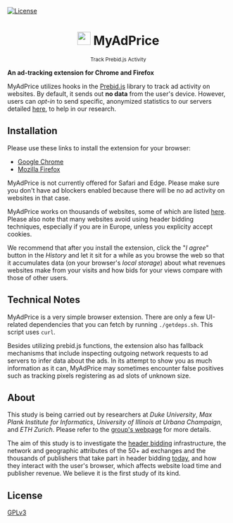 [![License](https://img.shields.io/badge/License-GPLv3-blue.svg)](https://github.com/waqaraqeel/myadprice/blob/master/LICENSE.txt)


<h1 align="center">
<img  src="https://www.myadprice.com/static/images/icon.png" height="30" width="30">
MyAdPrice
</h1>
<p align="center">
<sup> 
      Track Prebid.js Activity
</sup>


**An ad-tracking extension for Chrome and Firefox**

MyAdPrice utilizes hooks in the [Prebid.js](https://github.com/prebid/Prebid.js/) library to track ad activity on websites. By default, it sends out __no data__ from the user's device. However, users can *opt-in* to send specific, anonymized statistics to our servers detailed [here](https://www.myadprice.com/terms), to help in our research.



## Installation
Please use these links to install the extension for your browser:
- [Google Chrome](https://bit.ly/myadprice-ch)
- [Mozilla Firefox](https://bit.ly/myadprice-fx)

MyAdPrice is not currently offered for Safari and Edge. Please make sure you don't have ad blockers enabled because there will be no ad activity on websites in that case.

MyAdPrice works on thousands of websites, some of which are listed [here](https://www.myadprice.com/websites). Please also note that many websites avoid using header bidding techniques, especially if you are in Europe, unless you explicity accept cookies.

We recommend that after you install the extension, click the "_I agree_" button in the _History_ and let it sit for a while as you browse the web so that it accumulates data (on your browser's _local storage_) about what revenues websites make from your visits and how bids for your views compare with those of other users.

## Technical Notes
MyAdPrice is a very simple browser extension. There are only a few UI-related dependencies that you can fetch by running `./getdeps.sh`. This script uses `curl`.

Besides utilizing prebid.js functions, the extension also has fallback mechanisms that include inspecting outgoing network requests to ad servers to infer data about the ads. In its attempt to show you as much information as it can, MyAdPrice may sometimes encounter false positives such as tracking pixels registering as ad slots of unknown size.

## About
This study is being carried out by researchers at _Duke University_, _Max Plank Institute for Informatics_, _University of Illinois at Urbana Champaign_, and _ETH Zurich_. Please refer to the [group's webpage](cspeed.net) for more details.

The aim of this study is to investigate the [header bidding](https://adexchanger.com/publishers/the-rise-of-header-bidding-and-the-end-of-the-publisher-waterfall/) infrastructure, the network and geographic attributes of the 50+ ad exchanges and the thousands of publishers that take part in header bidding [today](https://adzerk.com/hbix/), and how they interact with the user's browser, which affects website load time and publisher revenue. We believe it is the first study of its kind.

## License
[GPLv3](https://github.com/waqaraqeel/myadprice/blob/master/LICENSE.txt)
